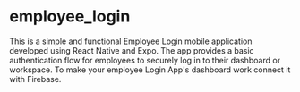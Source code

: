 # employee_login
This is a simple and functional Employee Login mobile application developed using React Native and Expo. The app provides a basic authentication flow for employees to securely log in to their dashboard or workspace. To make your employee Login App's dashboard work connect it with Firebase.
